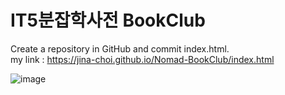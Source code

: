  IT5분잡학사전 BookClub 
==========
Create a repository in GitHub and commit index.html.<br>
my link : https://jina-choi.github.io/Nomad-BookClub/index.html

![image](https://github.com/JINA-CHOI/Nomad-BookClub/assets/54574730/6b4ca30b-7eeb-4e2c-bb31-9f2fddec3c6f)

